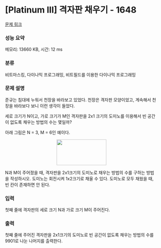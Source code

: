 # [Platinum III] 격자판 채우기 - 1648 

[문제 링크](https://www.acmicpc.net/problem/1648) 

### 성능 요약

메모리: 13660 KB, 시간: 12 ms

### 분류

비트마스킹, 다이나믹 프로그래밍, 비트필드를 이용한 다이나믹 프로그래밍

### 문제 설명

<p>준규는 침대에 누워서 천장을 바라보고 있었다. 천장은 격자판 모양이었고, 계속해서 천장을 바라보다 보니 이런 생각이 들었다.</p>

<p>세로 크기가 N이고, 가로 크기가 M인 격자판을 2x1 크기의 도미노를 이용해서 빈 공간이 없도록 채우는 방법의 수는 몇일까?</p>

<p>아래 그림은 N = 3, M = 6인 예이다.</p>

<p style="text-align: center;"><img alt="" src="https://www.acmicpc.net/JudgeOnline/upload/201005/dom.PNG" style="height:85px; width:164px"></p>

<p>N과 M이 주어졌을 때, 격자판을 2x1크기의 도미노로 채우는 방법의 수를 구하는 방법을 작성하시오. 도미노는 회전시켜 1x2크기로 채울 수 있다. 도미노로 모두 채웠을 때, 빈 칸이 존재하면 안 된다.</p>

### 입력 

 <p>첫째 줄에 격자판의 세로 크기 N과 가로 크기 M이 주어진다.</p>

### 출력 

 <p>첫째 줄에 주어진 격자판을 2x1크기의 도미노로 빈 공간이 없도록 채우는 방법의 수를 9901로 나눈 나머지를 출력한다.</p>

